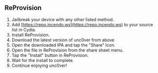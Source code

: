 ## ReProvision

1.  Jailbreak your device with any other listed method.
2.  Add [https://repo.incendo.ws](https://repo.incendo.ws) to your source list in Cydia.
3.  Install ReProvision.
4.  Download the latest version of unc0ver from <a onclick="goTo('uncoverCenterTitle')">above</a>
5.  Open the downloaded IPA and tap the "Share" Icon.
6.  Open the file in ReProvision from the share sheet menu.
7.  Tap the "Install" button in ReProvision.
8.  Wait for the install to complete.
9.  Continue enjoying unc0ver!